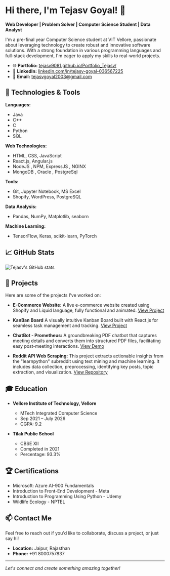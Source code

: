 # Hi there, I'm Tejasv Goyal! 👋

**Web Developer | Problem Solver | Computer Science Student | Data Analyst**

I'm a pre-final year Computer Science student at VIT Vellore, passionate about leveraging technology to create robust and innovative software solutions. With a strong foundation in various programming languages and full-stack development, I'm eager to apply my skills to real-world projects.

- 🌐 **Portfolio:** [tejasv9081.github.io/Portfolio_Tejasv/](https://tejasv9081.github.io/Portfolio_Tejasv/)
- 💼 **LinkedIn:** [linkedin.com/in/tejasv-goyal-036567225](https://www.linkedin.com/in/tejasv-goyal-036567225)
- 📧 **Email:** tejasvgoyal2003@gmail.com

## 🔧 Technologies & Tools

**Languages:**
- Java
- C++
- C
- Python
- SQL

**Web Technologies:**
- HTML, CSS, JavaScript
- React.js, Angular.js
- NodeJS , NPM, ExpressJS , NGINX
- MongoDB , Oracle , PostgreSql

**Tools:**
- Git, Jupyter Notebook, MS Excel 
- Shopify, WordPress, PostgreSQL

**Data Analysis:**
- Pandas, NumPy, Matplotlib, seaborn

**Machine Learning:**
- TensorFlow, Keras, scikit-learn, PyTorch

## 📈 GitHub Stats

![Tejasv's GitHub stats](https://github-readme-stats.vercel.app/api?username=tejasv9081&show_icons=true&theme=radical)

## 🚀 Projects

Here are some of the projects I've worked on:

- **E-Commerce Website:** A live e-commerce website created using Shopify and Liquid language, fully functional and animated. [View Project](https://swativijaivargie.com)
- **KanBan Board** A visually intuitive Kanban Board built with React.js for seamless task management and tracking. [View Project](https://kanban-board-react-steel.vercel.app/)
- **ChatBot - Prometheus:** A groundbreaking PDF chatbot that captures meeting details and converts them into structured PDF files, facilitating easy post-meeting interactions. [View Demo](https://www.figma.com)

- **Reddit API Web Scraping:** This project extracts actionable insights from the "learnpython" subreddit using text mining and machine learning. It includes data collection, preprocessing, identifying key posts, topic extraction, and visualization. [View Repository](https://github.com/tejasv9081/ReddIt_API_Webscrapping)

## 🎓 Education

- **Vellore Institute of Technology, Vellore**
  - MTech Integrated Computer Science
  - Sep 2021 – July 2026
  - CGPA: 9.2

- **Tilak Public School**
  - CBSE XII
  - Completed in 2021
  - Percentage: 93.3%

## 🏆 Certifications

- Microsoft: Azure AI-900 Fundamentals
- Introduction to Front-End Development - Meta
- Introduction to Programming Using Python - Udemy
- Wildlife Ecology - NPTEL

## 📫 Contact Me

Feel free to reach out if you'd like to collaborate, discuss a project, or just say hi!

- **Location:** Jaipur, Rajasthan
- **Phone:** +91 8000757837

---

*Let's connect and create something amazing together!*
